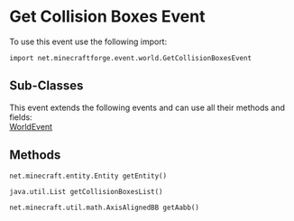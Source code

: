 # Get Collision Boxes Event

To use this event use the following import:
```groovy:no-line-numbers
import net.minecraftforge.event.world.GetCollisionBoxesEvent
```

## Sub-Classes
This event extends the following events and can use all their methods and fields: <br>
[WorldEvent](./world_event/index.md)

## Methods
```groovy:no-line-numbers
net.minecraft.entity.Entity getEntity()
```

```groovy:no-line-numbers
java.util.List getCollisionBoxesList()
```

```groovy:no-line-numbers
net.minecraft.util.math.AxisAlignedBB getAabb()
```
